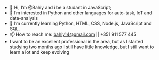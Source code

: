 - 👋 Hi, I’m @Bahiy and i be a studant in JavaScript;
- 👀 I’m interested in Python and other languages for auto-task, IoT and data-analysis
- 🌱 I’m currently learning Python, HTML, CSS, Node.js, JavaScript and SQL.
- 📫 How to reach me: bahiy14@gmail.com || +351 911 577 445
- I want to be an excellent professional in the area, but as I started studying two months ago I still have little knowledge, but I still want to learn a lot and keep evolving

<!---
Bahiy/Bahiy is a ✨ special ✨ repository because its `README.md` (this file) appears on your GitHub profile.
You can click the Preview link to take a look at your changes.
--->
